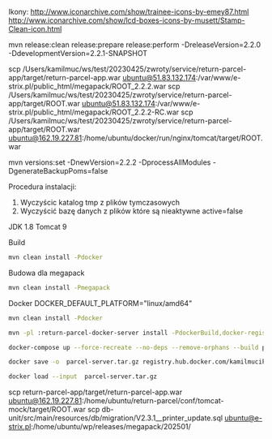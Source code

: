 Ikony: http://www.iconarchive.com/show/trainee-icons-by-emey87.html
http://www.iconarchive.com/show/lcd-boxes-icons-by-musett/Stamp-Clean-icon.html

mvn release:clean release:prepare release:perform  -DreleaseVersion=2.2.0 -DdevelopmentVersion=2.2.1-SNAPSHOT

scp /Users/kamilmuc/ws/test/20230425/zwroty/service/return-parcel-app/target/return-parcel-app.war ubuntu@51.83.132.174:/var/www/e-strix.pl/public_html/megapack/ROOT_2.2.2.war
scp /Users/kamilmuc/ws/test/20230425/zwroty/service/return-parcel-app/target/ROOT.war ubuntu@51.83.132.174:/var/www/e-strix.pl/public_html/megapack/ROOT_2.2.2-RC.war
scp /Users/kamilmuc/ws/test/20230425/zwroty/service/return-parcel-app/target/ROOT.war ubuntu@162.19.227.81:/home/ubuntu/docker/run/nginx/tomcat/target/ROOT.war

mvn versions:set -DnewVersion=2.2.2 -DprocessAllModules -DgenerateBackupPoms=false


Procedura instalacji:
1. Wyczyścic katalog tmp z plików tymczasowych
2. Wyczyścić bazę danych z plików które są nieaktywne active=false




JDK 1.8
Tomcat 9

Build
```bash
mvn clean install -Pdocker
```


Budowa dla megapack
```bash
mvn clean install -Pmegapack
```

Docker
DOCKER_DEFAULT_PLATFORM="linux/amd64"
```bash
mvn clean install -Pdocker
```
```bash
mvn -pl :return-parcel-docker-server install -PdockerBuild,docker-registry
```
```bash
docker-compose up --force-recreate --no-deps --remove-orphans --build parcel-server 
```
```bash
docker save -o  parcel-server.tar.gz registry.hub.docker.com/kamilmucik/return-parcel-server:2.3.0-SNAPSHOT
```
```bash
docker load --input  parcel-server.tar.gz 
```

scp return-parcel-app/target/return-parcel-app.war ubuntu@162.19.227.81:/home/ubuntu/return-parcel/conf/tomcat-mock/target/ROOT.war
scp db-unit/src/main/resources/db/migration/V2.3.1__printer_update.sql ubuntu@e-strix.pl:/home/ubuntu/wp/releases/megapack/202501/

